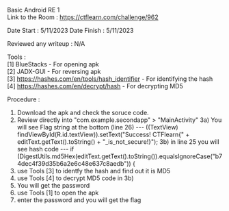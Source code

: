 Basic Android RE 1 
<br>
Link to the Room : https://ctflearn.com/challenge/962

Date Start : 5/11/2023
Date Finish : 5/11/2023

Reviewed any writeup : N/A

Tools : <br>
[1] BlueStacks - For opening apk <br>
[2] JADX-GUI - For reversing apk <br>
[3] https://hashes.com/en/tools/hash_identifier - For identifying the hash <br>
[4] https://hashes.com/en/decrypt/hash - For decrypting MD5

Procedure :
1) Download the apk and check the soruce code.
2) Review directly into "com.example.secondapp" > "MainActivity"
3a) You will see Flag string at the bottom  (line 26)       ---   ((TextView) findViewById(R.id.textView)).setText("Success! CTFlearn{" + editText.getText().toString() + "_is_not_secure!}");
3b) in line 25 you will see hash code ---   if (DigestUtils.md5Hex(editText.getText().toString()).equalsIgnoreCase("b74dec4f39d35b6a2e6c48e637c8aedb")) {
4) use Tools [3] to identfy the hash and find out it is MD5
5) use Tools [4] to decrypt MD5 code in 3b)
6) You will get the password
7) use Tools [1] to open the apk
8) enter the password and you will get the flag
